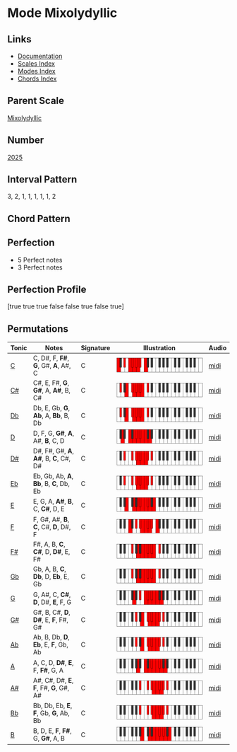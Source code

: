 # Mode Mixolydyllic

## Links

- [Documentation](index.md)
- [Scales Index](Scales.md)
- [Modes Index](Modes.md)
- [Chords Index](Chords.md)

## Parent Scale

[Mixolydyllic](ScaleMixolydyllic.md)

## Number

[2025](https://ianring.com/musictheory/scales/2025)

## Interval Pattern

3, 2, 1, 1, 1, 1, 1, 2

## Chord Pattern



## Perfection

- 5 Perfect notes
- 3 Perfect notes

## Perfection Profile

[true true true false false true false true]

## Permutations

| Tonic | Notes | Signature | Illustration | Audio |
|-------|-------|-----------|--------------|-------|
| [C](ModeCNaturalMixolydyllic.md) | C, D#, F, **F#**, **G**, G#, **A**, A#, C | C | ![CNaturalMixolydyllic](ModeCNaturalMixolydyllic.png) | [midi](https://github.com/edipermadi/music/blob/main/docs/ModeCNaturalMixolydyllic.mid?raw=true) |
| [C#](ModeCSharpMixolydyllic.md) | C#, E, F#, **G**, **G#**, A, **A#**, B, C# | C | ![CSharpMixolydyllic](ModeCSharpMixolydyllic.png) | [midi](https://github.com/edipermadi/music/blob/main/docs/ModeCSharpMixolydyllic.mid?raw=true) |
| [Db](ModeDFlatMixolydyllic.md) | Db, E, Gb, **G**, **Ab**, A, **Bb**, B, Db | C | ![DFlatMixolydyllic](ModeDFlatMixolydyllic.png) | [midi](https://github.com/edipermadi/music/blob/main/docs/ModeDFlatMixolydyllic.mid?raw=true) |
| [D](ModeDNaturalMixolydyllic.md) | D, F, G, **G#**, **A**, A#, **B**, C, D | C | ![DNaturalMixolydyllic](ModeDNaturalMixolydyllic.png) | [midi](https://github.com/edipermadi/music/blob/main/docs/ModeDNaturalMixolydyllic.mid?raw=true) |
| [D#](ModeDSharpMixolydyllic.md) | D#, F#, G#, **A**, **A#**, B, **C**, C#, D# | C | ![DSharpMixolydyllic](ModeDSharpMixolydyllic.png) | [midi](https://github.com/edipermadi/music/blob/main/docs/ModeDSharpMixolydyllic.mid?raw=true) |
| [Eb](ModeEFlatMixolydyllic.md) | Eb, Gb, Ab, **A**, **Bb**, B, **C**, Db, Eb | C | ![EFlatMixolydyllic](ModeEFlatMixolydyllic.png) | [midi](https://github.com/edipermadi/music/blob/main/docs/ModeEFlatMixolydyllic.mid?raw=true) |
| [E](ModeENaturalMixolydyllic.md) | E, G, A, **A#**, **B**, C, **C#**, D, E | C | ![ENaturalMixolydyllic](ModeENaturalMixolydyllic.png) | [midi](https://github.com/edipermadi/music/blob/main/docs/ModeENaturalMixolydyllic.mid?raw=true) |
| [F](ModeFNaturalMixolydyllic.md) | F, G#, A#, **B**, **C**, C#, **D**, D#, F | C | ![FNaturalMixolydyllic](ModeFNaturalMixolydyllic.png) | [midi](https://github.com/edipermadi/music/blob/main/docs/ModeFNaturalMixolydyllic.mid?raw=true) |
| [F#](ModeFSharpMixolydyllic.md) | F#, A, B, **C**, **C#**, D, **D#**, E, F# | C | ![FSharpMixolydyllic](ModeFSharpMixolydyllic.png) | [midi](https://github.com/edipermadi/music/blob/main/docs/ModeFSharpMixolydyllic.mid?raw=true) |
| [Gb](ModeGFlatMixolydyllic.md) | Gb, A, B, **C**, **Db**, D, **Eb**, E, Gb | C | ![GFlatMixolydyllic](ModeGFlatMixolydyllic.png) | [midi](https://github.com/edipermadi/music/blob/main/docs/ModeGFlatMixolydyllic.mid?raw=true) |
| [G](ModeGNaturalMixolydyllic.md) | G, A#, C, **C#**, **D**, D#, **E**, F, G | C | ![GNaturalMixolydyllic](ModeGNaturalMixolydyllic.png) | [midi](https://github.com/edipermadi/music/blob/main/docs/ModeGNaturalMixolydyllic.mid?raw=true) |
| [G#](ModeGSharpMixolydyllic.md) | G#, B, C#, **D**, **D#**, E, **F**, F#, G# | C | ![GSharpMixolydyllic](ModeGSharpMixolydyllic.png) | [midi](https://github.com/edipermadi/music/blob/main/docs/ModeGSharpMixolydyllic.mid?raw=true) |
| [Ab](ModeAFlatMixolydyllic.md) | Ab, B, Db, **D**, **Eb**, E, **F**, Gb, Ab | C | ![AFlatMixolydyllic](ModeAFlatMixolydyllic.png) | [midi](https://github.com/edipermadi/music/blob/main/docs/ModeAFlatMixolydyllic.mid?raw=true) |
| [A](ModeANaturalMixolydyllic.md) | A, C, D, **D#**, **E**, F, **F#**, G, A | C | ![ANaturalMixolydyllic](ModeANaturalMixolydyllic.png) | [midi](https://github.com/edipermadi/music/blob/main/docs/ModeANaturalMixolydyllic.mid?raw=true) |
| [A#](ModeASharpMixolydyllic.md) | A#, C#, D#, **E**, **F**, F#, **G**, G#, A# | C | ![ASharpMixolydyllic](ModeASharpMixolydyllic.png) | [midi](https://github.com/edipermadi/music/blob/main/docs/ModeASharpMixolydyllic.mid?raw=true) |
| [Bb](ModeBFlatMixolydyllic.md) | Bb, Db, Eb, **E**, **F**, Gb, **G**, Ab, Bb | C | ![BFlatMixolydyllic](ModeBFlatMixolydyllic.png) | [midi](https://github.com/edipermadi/music/blob/main/docs/ModeBFlatMixolydyllic.mid?raw=true) |
| [B](ModeBNaturalMixolydyllic.md) | B, D, E, **F**, **F#**, G, **G#**, A, B | C | ![BNaturalMixolydyllic](ModeBNaturalMixolydyllic.png) | [midi](https://github.com/edipermadi/music/blob/main/docs/ModeBNaturalMixolydyllic.mid?raw=true) |
